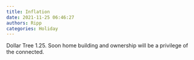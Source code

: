 ```yaml
---
title: Inflation
date: 2021-11-25 06:46:27
authors: Ripp
categories: Holiday
---
```


 Dollar Tree 1.25.
Soon home building and ownership will be a privilege of the connected.